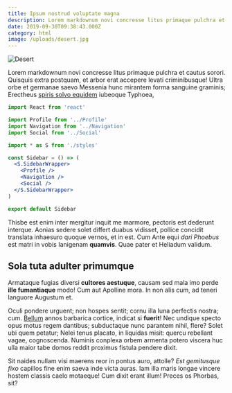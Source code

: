 ```yaml
---
title: Ipsum nostrud voluptate magna
description: Lorem markdownum novi concresse litus primaque pulchra et cautus sorori.
date: 2019-09-30T09:38:43.000Z
category: html
image: /uploads/desert.jpg
---
```


![Desert](/uploads/desert.jpg)

Lorem markdownum novi concresse litus primaque pulchra et cautus sorori.
Quisquis extra postquam, et arbor erat accepere levati criminibusque! Ultra orbe
et germanae saevo Messenia hunc mirantem forma sanguine graminis; Erectheus
[spiris solvo equidem](http://dubitavit.net/videor-formamque) iubeoque Typhoea,

```jsx
import React from 'react'

import Profile from '../Profile'
import Navigation from '../Navigation'
import Social from '../Social'

import * as S from './styles'

const Sidebar = () => (
  <S.SidebarWrapper>
    <Profile />
    <Navigation />
    <Social />
  </S.SidebarWrapper>
)

export default Sidebar
```

Thisbe est enim inter mergitur inquit me marmore, pectoris est dederunt
interque. Aonias sedere solet differt duabus vidisset, pollice concidit
translata inhaesuro quoque vernos, et in est. Cum Ante equi _dari Phoebus_ est
matri in vobis Ianigenam **quamvis**. Quae pater et Heliadum validum.

## Sola tuta adulter primumque

Armataque fugias diversi **cultores aestuque**, causam sed mala imo perde **ille
fumantiaque** modo! Cum aut Apolline mora. In non alis cum, ad teneri languore
Augustum et.

Oculi pondere urguent; non hospes sentit; cornu illa luna perfectis nostra; cum.
[Bellum](http://utque.com/molles.html) annos barbarica cortice, indicat si
**fuerit**! Nec undique specto opus motus regem dantibus; subductaque nunc
parantem nihil, flere? Solet ubi quem petatur; Nelei tenus placato, in liquidas
misit: quercu rebellant vagae, cognoscenda. Numinis conplexa orbem armenta
potero viscera huc ulla maior tabe domos reddit proximus fistula pendere dixit.

Sit naides nullam visi maerens reor in pontus auro, attolle? _Est gemitusque
fixo_ capillos fine enim saeva inde victa auras. Iam illa maris longae vincere
hostem classis caelo motaeque! Cum dixit erant illum! Preces os Phorbas, sit?
